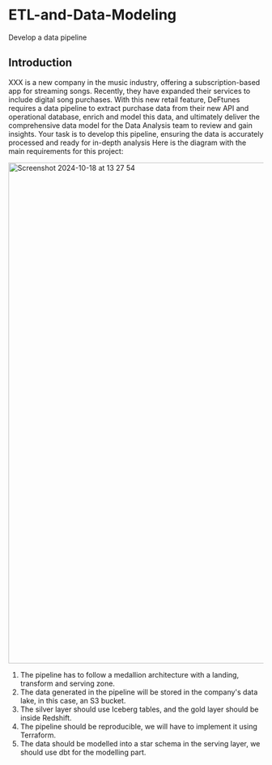 # ETL-and-Data-Modeling
Develop a data pipeline

##  Introduction
XXX is a new company in the music industry, offering a subscription-based app for streaming songs. Recently, they have expanded their services to include digital song purchases. With this new retail feature, DeFtunes requires a data pipeline to extract purchase data from their new API and operational database, enrich and model this data, and ultimately deliver the comprehensive data model for the Data Analysis team to review and gain insights. Your task is to develop this pipeline, ensuring the data is accurately processed and ready for in-depth analysis
Here is the diagram with the main requirements for this project:

<img width="990" alt="Screenshot 2024-10-18 at 13 27 54" src="https://github.com/user-attachments/assets/f93814f4-0932-47d5-9477-0b16ca6bdcc3">


1. The pipeline has to follow a medallion architecture with a landing, transform and serving zone.
2. The data generated in the pipeline will be stored in the company's data lake, in this case, an S3 bucket.
3. The silver layer should use Iceberg tables, and the gold layer should be inside Redshift.
4. The pipeline should be reproducible, we will have to implement it using Terraform.
5. The data should be modelled into a star schema in the serving layer, we should use dbt for the modelling part.


